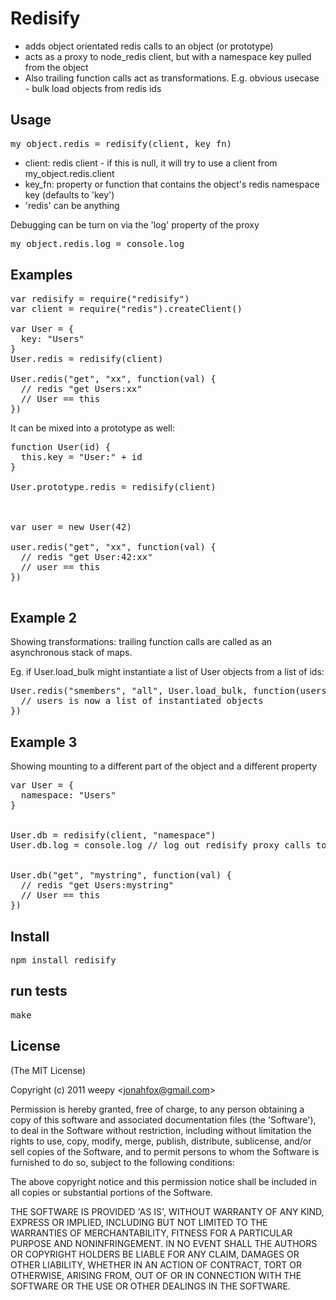 # Redisify

* adds object orientated redis calls to an object (or prototype)
* acts as a proxy to node_redis client, but with a namespace key pulled from the object
* Also trailing function calls act as transformations. E.g. obvious usecase - bulk load objects from redis ids


## Usage

<pre>
my_object.redis = redisify(client, key_fn)
</pre>


* client: redis client - if this is null, it will try to use a client from my_object.redis.client
* key_fn: property or function that contains the object's redis namespace key (defaults to 'key')
* 'redis' can be anything 

Debugging can be turn on via the 'log' property of the proxy
<pre>
my_object.redis.log = console.log 
</pre>
## Examples

<pre>
var redisify = require("redisify")
var client = require("redis").createClient()

var User = {
  key: "Users"
}
User.redis = redisify(client)

User.redis("get", "xx", function(val) {
  // redis "get Users:xx"
  // User == this
})
</pre>

It can be mixed into a prototype as well: 

<pre>
function User(id) {
  this.key = "User:" + id
}

User.prototype.redis = redisify(client)



var user = new User(42)

user.redis("get", "xx", function(val) {
  // redis "get User:42:xx" 
  // user == this
})

</pre>

## Example 2

Showing transformations: trailing function calls are called as an asynchronous stack of maps. 

Eg. if User.load_bulk might instantiate a list of User objects from a list of ids: 

<pre>
User.redis("smembers", "all", User.load_bulk, function(users) {
  // users is now a list of instantiated objects
})
</pre>

## Example 3

Showing mounting to a different part of the object and a different property

<pre>
var User = {
  namespace: "Users"
}


User.db = redisify(client, "namespace")
User.db.log = console.log // log out redisify proxy calls to node_redis


User.db("get", "mystring", function(val) {
  // redis "get Users:mystring"
  // User == this
})
</pre>



## Install

<pre>
npm install redisify
</pre>

## run tests

<pre>
make
</pre>


## License 

(The MIT License)

Copyright (c) 2011 weepy &lt;jonahfox@gmail.com&gt;

Permission is hereby granted, free of charge, to any person obtaining
a copy of this software and associated documentation files (the
'Software'), to deal in the Software without restriction, including
without limitation the rights to use, copy, modify, merge, publish,
distribute, sublicense, and/or sell copies of the Software, and to
permit persons to whom the Software is furnished to do so, subject to
the following conditions:

The above copyright notice and this permission notice shall be
included in all copies or substantial portions of the Software.

THE SOFTWARE IS PROVIDED 'AS IS', WITHOUT WARRANTY OF ANY KIND,
EXPRESS OR IMPLIED, INCLUDING BUT NOT LIMITED TO THE WARRANTIES OF
MERCHANTABILITY, FITNESS FOR A PARTICULAR PURPOSE AND NONINFRINGEMENT.
IN NO EVENT SHALL THE AUTHORS OR COPYRIGHT HOLDERS BE LIABLE FOR ANY
CLAIM, DAMAGES OR OTHER LIABILITY, WHETHER IN AN ACTION OF CONTRACT,
TORT OR OTHERWISE, ARISING FROM, OUT OF OR IN CONNECTION WITH THE
SOFTWARE OR THE USE OR OTHER DEALINGS IN THE SOFTWARE.